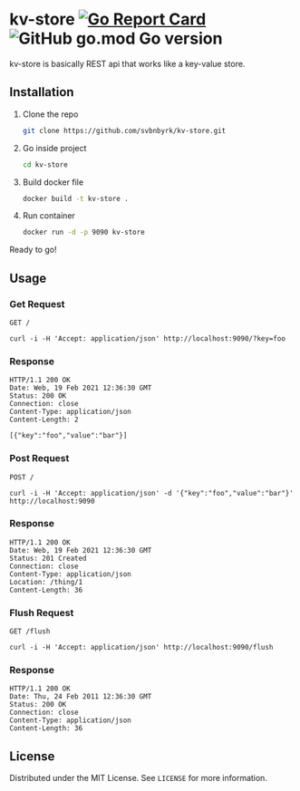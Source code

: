 # kv-store [![Go Report Card](https://goreportcard.com/badge/github.com/svbnbyrk/kv-store)](https://goreportcard.com/report/github.com/gozeloglu/kvs) ![GitHub go.mod Go version](https://img.shields.io/github/go-mod/go-version/svbnbyrk/kv-store)

kv-store is basically REST api that works like a key-value store.

<!-- GETTING STARTED -->

## Installation

1. Clone the repo

   ```sh
   git clone https://github.com/svbnbyrk/kv-store.git
   ```

2. Go inside project

   ```sh
   cd kv-store
   ```

3. Build docker file

   ```sh
   docker build -t kv-store .   
    ```

4. Run container

   ```sh
   docker run -d -p 9090 kv-store  
    ```

Ready to go!

## Usage

### Get Request

`GET /`

    curl -i -H 'Accept: application/json' http://localhost:9090/?key=foo

### Response

    HTTP/1.1 200 OK
    Date: Web, 19 Feb 2021 12:36:30 GMT
    Status: 200 OK
    Connection: close
    Content-Type: application/json
    Content-Length: 2

    [{"key":"foo","value":"bar"}]

### Post Request

`POST /`

    curl -i -H 'Accept: application/json' -d '{"key":"foo","value":"bar"}' http://localhost:9090

### Response

    HTTP/1.1 200 OK
    Date: Web, 19 Feb 2021 12:36:30 GMT
    Status: 201 Created
    Connection: close
    Content-Type: application/json
    Location: /thing/1
    Content-Length: 36

### Flush Request

`GET /flush`

    curl -i -H 'Accept: application/json' http://localhost:9090/flush

### Response

    HTTP/1.1 200 OK
    Date: Thu, 24 Feb 2011 12:36:30 GMT
    Status: 200 OK
    Connection: close
    Content-Type: application/json
    Content-Length: 36

## License

Distributed under the MIT License. See `LICENSE` for more information.
